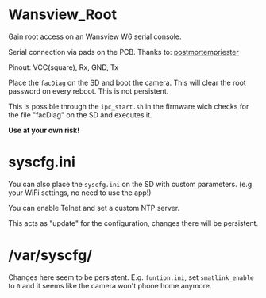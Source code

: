 # Wansview_Root

Gain root access on an Wansview W6 serial console.

Serial connection via pads on the PCB.
Thanks to: [postmortempriester](https://ipcamtalk.com/threads/wansview-w6-disassembly-finding-serial-console-a-question.55816/)

Pinout: VCC(square), Rx, GND, Tx 

Place the `facDiag` on the SD and boot the camera.
This will clear the root password on every reboot. This is not persistent.

This is possible through the `ipc_start.sh` in the firmware wich checks for the file "facDiag" on the SD and executes it.

**Use at your own risk!**

# syscfg.ini

You can also place the `syscfg.ini` on the SD with custom parameters.
(e.g. your WiFi settings, no need to use the app!)

You can enable Telnet and set a custom NTP server.

This acts as "update" for the configuration, changes there will be persistent.

# /var/syscfg/

Changes here seem to be persistent.
E.g. `funtion.ini`, set `smatlink_enable` to `0` and it seems like the camera won't phone home anymore.
